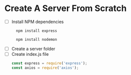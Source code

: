 # Create A Server From Scratch
- [ ] Install NPM dependencies
  ```javascript 
    npm install express
  ```
  ```javascript 
    npm install nodemon
  ```
- [ ] Create a server folder
- [ ] Create index.js file
  ```javascript
  const express = require('express');
  const axios = require('axios');
  ```
